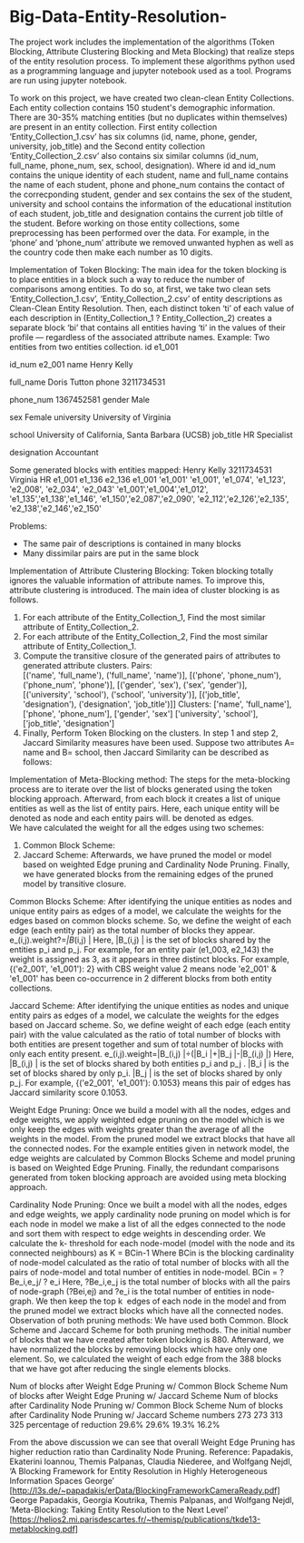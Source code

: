 # Big-Data-Entity-Resolution-

The project work includes the implementation of the algorithms (Token Blocking, Attribute Clustering Blocking and Meta Blocking) that realize steps of the entity resolution process. To implement these algorithms python used as a programming language and jupyter notebook used as a tool. Programs are run using jupyter notebook. 

To work on this project, we have created two clean-clean Entity Collections. Each entity collection contains 150 student's demographic information. There are 30-35% matching entities (but no duplicates within themselves) are present in an entity collection. First entity collection ‘Entity_Collection_1.csv’ has six columns (id, name, phone, gender, university, job_title) and the Second entity collection ‘Entity_Collection_2.csv’ also contains six similar columns (id_num, full_name, phone_num, sex, school, designation). Where id and id_num contains the unique identity of each student, name and full_name contains the name of each student, phone and phone_num contains the contact of the correcponding student, gender and sex contains the sex of the student, university and school contains the information of the educational institution of each student, job_title and designation contains the current job tiltle of the student. Before working on those entity collections, some preprocessing has been performed over the data. For example, in the ‘phone’ and ‘phone_num’ attribute we removed unwanted hyphen as well as the country code then make each number as 10 digits. 

Implementation of Token Blocking:
The main idea for the token blocking is to place entities in a block such a way to reduce the number of comparisons among entities. To do so, at first, we take two clean sets ‘Entity_Collection_1.csv’, ‘Entity_Collection_2.csv’ of entity descriptions as Clean-Clean Entity Resolution. Then, each distinct token ‘ti’ of each value of each description in (Entity_Collection_1 ? Entity_Collection_2) creates a separate block ‘bi’ that contains all entities having ‘ti’ in the values of their profile — regardless of the associated attribute names.
Example: 
Two entities from two entities collection.
id
e1_001

id_num
e2_001
name
Henry Kelly

full_name
Doris Tutton
phone
3211734531

phone_num
1367452581
gender
Male

sex
Female
university
University of Virginia

school
University of California, Santa Barbara (UCSB)
job_title
HR Specialist

designation
Accountant

Some generated blocks with entities mapped:
Henry
Kelly
3211734531
Virginia
HR
e1_001 e1_136 e2_136
e1_001
'e1_001'
'e1_001', 'e1_074', 'e1_123', 'e2_008', 'e2_034', 'e2_043'
'e1_001','e1_004','e1_012', 'e1_135','e1_138','e1_146',
'e1_150','e2_087','e2_090',
'e2_112','e2_126','e2_135',
'e2_138','e2_146','e2_150'

Problems:
* The same pair of descriptions is contained in many blocks 
* Many dissimilar pairs are put in the same block



Implementation of Attribute Clustering Blocking:
Token blocking totally ignores the valuable information of attribute names. To improve this, attribute clustering is introduced. The main idea of cluster blocking is as follows.
1. For each attribute of the Entity_Collection_1, Find the most similar attribute of Entity_Collection_2. 
2. For each attribute of the Entity_Collection_2, Find the most similar attribute of Entity_Collection_1.
3. Compute the transitive closure of the generated pairs of attributes to generated attribute clusters. 
       Pairs:  
        [('name', 'full_name'), ('full_name', 'name')],                    	       	        	 [('phone', 'phone_num'), ('phone_num', 'phone')],
       [('gender', 'sex'), ('sex', 'gender')],
       [('university', 'school'), ('school', 'university')],
       [('job_title', 'designation'), ('designation', 'job_title')]]
      Clusters:
       ['name', 'full_name'], ['phone', 'phone_num'], ['gender', 'sex']        	['university', 'school'], ['job_title', 'designation']
4. Finally, Perform Token Blocking on the clusters.
In step 1 and step 2, Jaccard Similarity measures have been used. Suppose two attributes        A= name and B= school, then Jaccard Similarity can be described as follows:
 




Implementation of Meta-Blocking method:
The steps for the meta-blocking process are to iterate over the list of blocks generated using the token blocking approach. Afterward, from each block it creates a list of unique entities as well as the list of entity pairs. Here, each unique entity will be denoted as node and each entity pairs will. be denoted as edges.  
We have calculated the weight for all the edges using two schemes:
1. Common Block Scheme:
2. Jaccard Scheme: 
Afterwards, we have pruned the model or model based on weighted Edge pruning and Cardinality Node Pruning. Finally, we have generated blocks from the remaining edges of the pruned model by transitive closure.

Common Blocks Scheme: 
After identifying the unique entities as nodes and unique entity pairs as edges of a model, we calculate the weights for the edges based on common blocks scheme. So, we define the weight of each edge (each entity pair) as the total number of blocks they appear.
       e_(i,j).weight?=_|B_(i,j) | 
Here, |B_(i,j) | is the set of blocks shared by the entities p_i and p_j.
For example, for an entity pair (e1_003, e2_143) the weight is assigned as 3, as it appears in three distinct blocks.
For example, {('e2_001', 'e1_001'): 2} with CBS weight value 2 means node 'e2_001' & 'e1_001' has been co-occurrence in 2 different blocks from both entity collections. 

Jaccard Scheme: 
After identifying the unique entities as nodes and unique entity pairs as edges of a model, we calculate the weights for the edges based on Jaccard scheme. So, we define weight of each edge (each entity pair) with the value calculated as the ratio of total number of blocks with both entities are present together and sum of total number of blocks with only each entity present.
       e_(i,j).weight=|B_(i,j) |÷(|B_i |+|B_j |-|B_(i,j) |)
Here, |B_(i,j) | is the set of blocks shared by both entities p_i and p_j . |B_i | is the set of blocks shared by only p_i. |B_j | is the set of blocks shared by only p_j.
For example, {('e2_001', 'e1_001'): 0.1053} means this pair of edges has Jaccard similarity score 0.1053.

Weight Edge Pruning: 
Once we build a model with all the nodes, edges and edge weights, we apply weighted edge pruning on the model which is we only keep the edges with weights greater than the average of all the weights in the model. From the pruned model we extract blocks that have all the connected nodes.
For the example entities given in network model, the edge weights are calculated by Common Blocks Scheme and model pruning is based on Weighted Edge Pruning. Finally, the redundant comparisons generated from token blocking approach are avoided using meta blocking approach.

Cardinality Node Pruning:
Once we built a model with all the nodes, edges and edge weights, we apply cardinality node pruning on model which is for each node in model we make a list of all the edges connected to the node and sort them with respect to edge weights in descending order. We calculate the k- threshold for each node-model (model with the node and its connected neighbours) as
      K = BCin-1
Where BCin is the blocking cardinality of node-model calculated as the ratio of total number of blocks with all the pairs of node-model and total number of entities in node-model.
      BCin = ? Be_i,e_j/ ? e_i
Here,  ?Be_i,e_j is the total number of blocks with all the pairs of node-graph (?Bei,ej) and ?e_i is the total number of entities in node-graph. 
We then keep the top k  edges of each node in the model and from the pruned model we extract blocks which have all the connected nodes.
Observation of both pruning methods:
We have used both Common. Block Scheme and Jaccard Scheme for both pruning methods. The initial number of blocks that we have created after token blocking is 880. Afterward, we have normalized the blocks by removing blocks which have only one element. So, we calculated the weight of each edge from the 388 blocks that we have got after reducing the single elements blocks. 

Num of blocks after Weight Edge Pruning w/ Common Block Scheme
Num of blocks after Weight Edge Pruning w/ Jaccard Scheme
Num of blocks after Cardinality Node Pruning w/ Common Block Scheme
Num of blocks after Cardinality Node Pruning w/ Jaccard Scheme
numbers
273
273
313
325
percentage of reduction
29.6%
29.6%
19.3%
16.2%

From the above discussion we can see that overall Weight Edge Pruning has higher reduction ratio than Cardinality Node Pruning. 
Reference:
Papadakis, Ekaterini Ioannou, Themis Palpanas, Claudia Niederee, and Wolfgang Nejdl, ‘A Blocking Framework for Entity Resolution in Highly Heterogeneous Information Spaces George’ [http://l3s.de/~papadakis/erData/BlockingFrameworkCameraReady.pdf]
George Papadakis, Georgia Koutrika, Themis Palpanas, and Wolfgang Nejdl, ‘Meta-Blocking: Taking Entity Resolution to the Next Level’ [https://helios2.mi.parisdescartes.fr/~themisp/publications/tkde13-metablocking.pdf]


